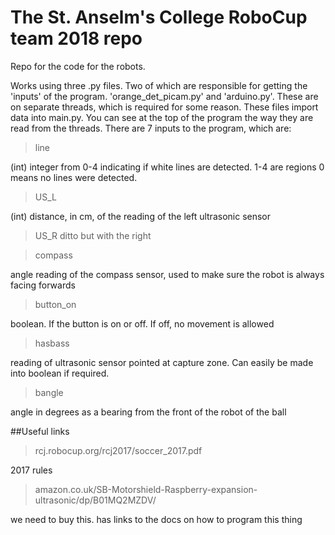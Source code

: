 # The St. Anselm's College RoboCup team 2018 repo

Repo for the code for the robots.

Works using three .py files. Two of which are responsible for getting the
'inputs' of the program. 'orange_det_picam.py' and 'arduino.py'. These are
on separate threads, which is required for some reason. These files import
data into main.py. You can see at the top of the program the way they are
read from the threads. There are 7 inputs to the program, which are:

>line

(int) integer from 0-4 indicating if white lines are detected. 1-4 are regions
0 means no lines were detected.

>US_L

(int) distance, in cm, of the reading of the left ultrasonic sensor

>US_R
ditto but with the right

>compass

angle reading of the compass sensor, used to make sure the robot is always
facing forwards

>button_on

boolean. If the button is on or off. If off, no movement is allowed

>hasbass

reading of ultrasonic sensor pointed at capture zone. Can easily be made into
boolean if required.

>bangle

angle in degrees as a bearing from the front of the robot of the ball

##Useful links

>rcj.robocup.org/rcj2017/soccer_2017.pdf

2017 rules

>amazon.co.uk/SB-Motorshield-Raspberry-expansion-ultrasonic/dp/B01MQ2MZDV/

we need to buy this. has links to the docs on how to program this thing
